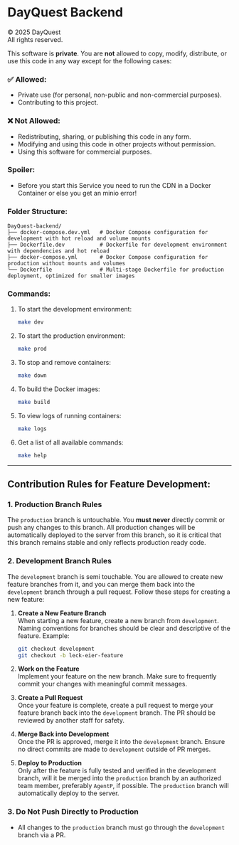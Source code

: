 # DayQuest Backend

© 2025 DayQuest  
All rights reserved.

This software is **private**. You are **not** allowed to copy, modify, distribute, or use this code in any way except for the following cases:  

### ✅ Allowed:
- Private use (for personal, non-public and non-commercial purposes).
- Contributing to this project.  

### ❌ Not Allowed:
- Redistributing, sharing, or publishing this code in any form.
- Modifying and using this code in other projects without permission.
- Using this software for commercial purposes.  


### Spoiler:
- Before you start this Service you need to run the CDN in a Docker Container or else you get an minio error!

### Folder Structure:

```
DayQuest-backend/
├── docker-compose.dev.yml   # Docker Compose configuration for development with hot reload and volume mounts
├── Dockerfile.dev           # Dockerfile for development environment with dependencies and hot reload
├── docker-compose.yml       # Docker Compose configuration for production without mounts and volumes
└── Dockerfile               # Multi-stage Dockerfile for production deployment, optimized for smaller images
```

### Commands:

1. To start the development environment:
   ```bash
   make dev
   ```

2. To start the production environment:
   ```bash
   make prod
   ```

3. To stop and remove containers:
   ```bash
   make down
   ```

4. To build the Docker images:
   ```bash
   make build
   ```

5. To view logs of running containers:
   ```bash
   make logs
   ```
6. Get a list of all available commands:
   ```bash
   make help
   ```
---

## Contribution Rules for Feature Development:

### 1. **Production Branch Rules**

The `production` branch is untouchable. You **must never** directly commit or push any changes to this branch. All production changes will be automatically deployed to the server from this branch, so it is critical that this branch remains stable and only reflects production ready code.

### 2. **Development Branch Rules**

The `development` branch is semi touchable. You are allowed to create new feature branches from it, and you can merge them back into the `development` branch through a pull request. Follow these steps for creating a new feature:

1. **Create a New Feature Branch**  
   When starting a new feature, create a new branch from `development`. Naming conventions for branches should be clear and descriptive of the feature. Example:
   ```bash
   git checkout development
   git checkout -b leck-eier-feature
   ```

2. **Work on the Feature**  
   Implement your feature on the new branch. Make sure to frequently commit your changes with meaningful commit messages.

3. **Create a Pull Request**  
   Once your feature is complete, create a pull request to merge your feature branch back into the `development` branch. The PR should be reviewed by another staff for safety.

4. **Merge Back into Development**  
   Once the PR is approved, merge it into the `development` branch. Ensure no direct commits are made to `development` outside of PR merges.

5. **Deploy to Production**  
   Only after the feature is fully tested and verified in the development branch, will it be merged into the `production` branch by an authorized team member, preferably `AgentP`, if possible. The `production` branch will automatically deploy to the server.

### 3. **Do Not Push Directly to Production**

- All changes to the `production` branch must go through the `development` branch via a PR.
